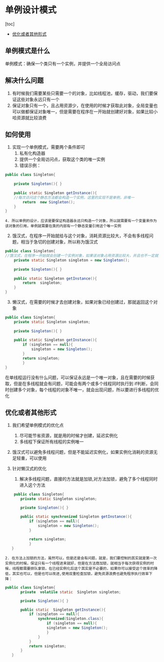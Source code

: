 # 单例设计模式
[toc]

* [优化或者其他形式](#优化或者其他形式)

## 单例模式是什么
单例模式：确保一个类只有一个实例，并提供一个全局访问点
## 解决什么问题
1. 有时候我们需要某些只需要一个的对象，比如线程池，缓存，驱动，我们要保证这些对象永远只有一个
2. 保证对象只有一个，且占用资源少，在使用的时候才获取此对象，全局变量也可以做都保证对象唯一，但是需要在程序在一开始就创建好对象，如果比较小哈资源就比较浪费
## 如何使用
1. 实现一个单例模式，需要两个条件即可
    1. 私有化构造器
    2. 提供一个全局访问点，获取这个类的唯一实例
    3. 错误示例：
```java
public class Singleton{
  
    private Singleton(){ }
    
    public static Singleton getInstance(){
    //每次访问这个静态方法都会构造一个实例，这里的实现不是单例，非唯一
        return  new Singleton();
    }
}

```
    4. 所以单例的设计，应该是要保证构造器永远只构造一个对象，所以就需要有一个变量来作为该对象的引用，单例就需要在类的内部有一个静态变量引用这个唯一实例
2. 饿汉式，在程序一开始就给与这个对象，消耗资源比较大，不会有多线程问题，相当于急切的创建对象，所以称为饿汉式
```java
public class Singleton{
//饿汉式，在程序一开始就会创建一个实例对象，如果该对象占用资源比较大，并且也不一定就肯定会用，就会造成不必要的资源浪费，因为一开始就创建了对象，所以不会有多线程问题
    private static Singleton singleton = new Singleton();
    
    private Singleton(){ }
    
    public static Singleton getInstance(){
        return  singleton;
    }
}

```
3. 懒汉式，在需要的时候才去创建对象，如果对象已经创建过，那就返回这个对象
```java
public class Singleton{
    private static Singleton singleton;
    
    private Singleton(){ }
    
    public static Singleton getInstance(){
        if (singleton == null){
            singleton = new Singleton();
        }
        return singleton;
        }
}

```
在单线程运行没有什么问题，可以保证永远是一个唯一对象，且在需要的时候获取，但是在多线程就会有问题，可能会有两个或多个线程同时执行到 if判断，会同时创建多个对象，每个线程的对象不唯一，就会出现问题，所以要进行多线程的优化
## 优化或者其他形式

1. 我们希望单例模式的优化点
    1. 尽可能节省资源，就是用的时候才创建，延迟实例化
    2. 多线程下保证所有线程的实例唯一

2. 饿汉式可以避免多线程问题，但是不能延迟实例化，如果实例化消耗的资源无足轻重，可以使用
3. 针对懒汉式的优化
    1. 解决多线程问题，直接的方法就是加锁,对方法加锁，避免了多个线程同时进入这个方法
 ```java
     public class Singleton{
        private static Singleton singleton;

        private Singleton(){ }

        public static synchronized Singleton getInstance(){
            if (singleton == null){
                singleton = new Singleton();
            }
            
            return singleton;
            }
    }
 ```
    2. 在方法上加锁的方法，虽然可以，但是还是会有问题，就是，我们要控制的其实就是第一次实例化的时候，保证只有一个线程进来就好，但是在方法商加锁，就相当于每次获得实例的时候，线程都需要排队拿锁，在已经实例化后这个其实是不必要的，如果你可以接受这个效率的降低，其实也可以，但是也可以改进,使用双重检查加锁，避免资源浪费也避免程序执行效率下降：
 ```java
public class Singleton{
        private  volatile static  Singleton singleton;

        private Singleton(){ }

        public static  Singleton getInstance(){
            if (singleton == null){
                synchronized(Singleton.class){
                    if (singleton == null){
                    singleton = new Singleton();
                    }
                }
            }
            return singleton; 
        }
    }

 ```

 